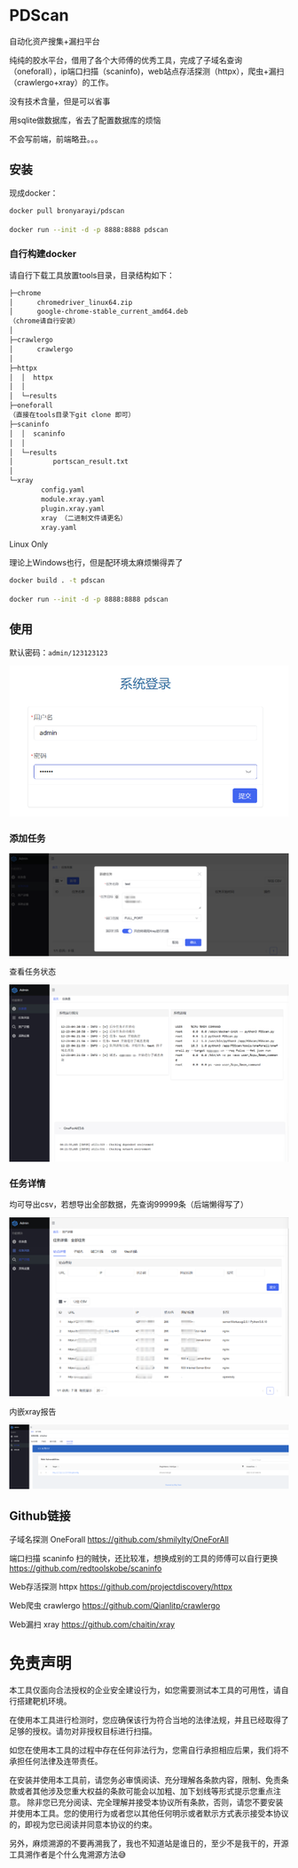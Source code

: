 # PDScan

自动化资产搜集+漏扫平台

纯纯的胶水平台，借用了各个大师傅的优秀工具，完成了子域名查询（oneforall），ip端口扫描（scaninfo)，web站点存活探测（httpx），爬虫+漏扫（crawlergo+xray）的工作。

没有技术含量，但是可以省事

用sqlite做数据库，省去了配置数据库的烦恼

不会写前端，前端略丑。。。

## 安装

现成docker：

```bash
docker pull bronyarayi/pdscan

docker run --init -d -p 8888:8888 pdscan
```

### 自行构建docker

请自行下载工具放置tools目录，目录结构如下：

```bash
├─chrome
│      chromedriver_linux64.zip
│      google-chrome-stable_current_amd64.deb
（chrome请自行安装）
│
├─crawlergo
│      crawlergo
│
├─httpx
│  │  httpx
│  │
│  └─results
├─oneforall
（直接在tools目录下git clone 即可）
├─scaninfo
│  │  scaninfo
│  │
│  └─results
│          portscan_result.txt
│
└─xray
        config.yaml
        module.xray.yaml
        plugin.xray.yaml
        xray （二进制文件请更名）
        xray.yaml
```

Linux Only

理论上Windows也行，但是配环境太麻烦懒得弄了

```bash
docker build . -t pdscan

docker run --init -d -p 8888:8888 pdscan
```



## 使用

默认密码：`admin/123123123`

![image-20221223122118115](.assets/.README.assets/image-20221223122118115.png)


### 添加任务

![image-20221223122156036](.assets/.README.assets/image-20221223122156036.png)

查看任务状态

![image-20221223122227998](.assets/.README.assets/image-20221223122227998.png)

### 任务详情

均可导出csv，若想导出全部数据，先查询99999条（后端懒得写了）

![image-20221223122948608](.assets/.README.assets/image-20221223122948608.png)



内嵌xray报告

![image-20221223145710029](.assets/.README.assets/image-20221223145710029.png)







## Github链接

子域名探测 OneForall
https://github.com/shmilylty/OneForAll

端口扫描 scaninfo
扫的贼快，还比较准，想换成别的工具的师傅可以自行更换
https://github.com/redtoolskobe/scaninfo

Web存活探测 httpx
https://github.com/projectdiscovery/httpx

Web爬虫 crawlergo
https://github.com/Qianlitp/crawlergo

Web漏扫 xray
https://github.com/chaitin/xray


# 免责声明

本工具仅面向合法授权的企业安全建设行为，如您需要测试本工具的可用性，请自行搭建靶机环境。

在使用本工具进行检测时，您应确保该行为符合当地的法律法规，并且已经取得了足够的授权。请勿对非授权目标进行扫描。

如您在使用本工具的过程中存在任何非法行为，您需自行承担相应后果，我们将不承担任何法律及连带责任。

在安装并使用本工具前，请您务必审慎阅读、充分理解各条款内容，限制、免责条款或者其他涉及您重大权益的条款可能会以加粗、加下划线等形式提示您重点注意。 除非您已充分阅读、完全理解并接受本协议所有条款，否则，请您不要安装并使用本工具。您的使用行为或者您以其他任何明示或者默示方式表示接受本协议的，即视为您已阅读并同意本协议的约束。

另外，麻烦溯源的不要再溯我了，我也不知道站是谁日的，至少不是我干的，开源工具溯作者是个什么鬼溯源方法😅
